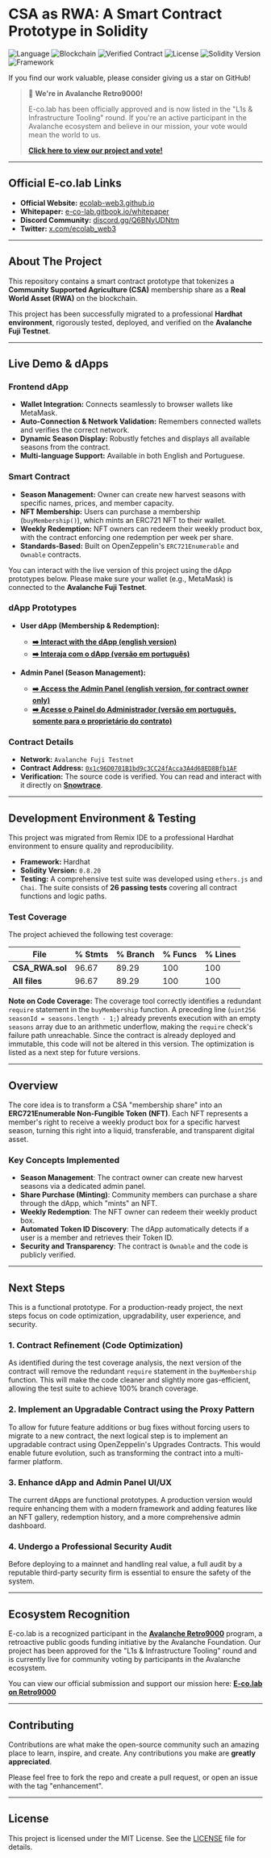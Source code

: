 # CSA as RWA: A Smart Contract Prototype in Solidity

![Language](https://img.shields.io/badge/Language-Solidity-orange)
![Blockchain](https://img.shields.io/badge/Blockchain-Avalanche_Fuji-red)
![Verified Contract](https://img.shields.io/badge/Contract-Verified-green)
![License](https://img.shields.io/badge/License-MIT-blue)
![Solidity Version](https://img.shields.io/badge/Solidity-0.8.20-yellow.svg)
![Framework](https://img.shields.io/badge/Framework-Hardhat-purple.svg)

If you find our work valuable, please consider giving us a star on GitHub!

> 🚀 **We're in Avalanche Retro9000!**
>
> E-co.lab has been officially approved and is now listed in the "L1s & Infrastructure Tooling" round. If you're an active participant in the Avalanche ecosystem and believe in our mission, your vote would mean the world to us.
>
> **[Click here to view our project and vote!](https://retro9000.avax.network/discover-builders/cmebmfjtw02g5103tb8aalzvi)**

___

## Official E-co.lab Links

*   **Official Website:** [ecolab-web3.github.io](https://ecolab-web3.github.io/)
*   **Whitepaper:** [e-co-lab.gitbook.io/whitepaper](https://e-co-lab.gitbook.io/whitepaper)
*   **Discord Community:** [discord.gg/Q6BNyUDNtm](https://discord.gg/Q6BNyUDNtm)
*   **Twitter:** [x.com/ecolab_web3](https://x.com/ecolab_web3)

___

## About The Project

This repository contains a smart contract prototype that tokenizes a **Community Supported Agriculture (CSA)** membership share as a **Real World Asset (RWA)** on the blockchain.

This project has been successfully migrated to a professional **Hardhat environment**, rigorously tested, deployed, and verified on the **Avalanche Fuji Testnet**.
___

## Live Demo & dApps

### Frontend dApp
-   **Wallet Integration:** Connects seamlessly to browser wallets like MetaMask.
-   **Auto-Connection & Network Validation:** Remembers connected wallets and verifies the correct network.
-   **Dynamic Season Display:** Robustly fetches and displays all available seasons from the contract.
-   **Multi-language Support:** Available in both English and Portuguese.

### Smart Contract
-   **Season Management:** Owner can create new harvest seasons with specific names, prices, and member capacity.
-   **NFT Membership:** Users can purchase a membership (`buyMembership()`), which mints an ERC721 NFT to their wallet.
-   **Weekly Redemption:** NFT owners can redeem their weekly product box, with the contract enforcing one redemption per week per share.
-   **Standards-Based:** Built on OpenZeppelin's `ERC721Enumerable` and `Ownable` contracts.

You can interact with the live version of this project using the dApp prototypes below. Please make sure your wallet (e.g., MetaMask) is connected to the **Avalanche Fuji Testnet**.

### dApp Prototypes

*   **User dApp (Membership & Redemption):**
    *   **[➡️ Interact with the dApp (english version)](https://ecolab-web3.github.io/csa-rwa-solidity/index-en.html)**
    *   **[➡️ Interaja com o dApp (versão em português)](https://ecolab-web3.github.io/csa-rwa-solidity/index-pt_br.html)**

*   **Admin Panel (Season Management):**
    *   **[➡️ Access the Admin Panel (english version, for contract owner only)](https://ecolab-web3.github.io/csa-rwa-solidity/admin-en.html)**
    *   **[➡️ Acesse o Painel do Administrador (versão em português, somente para o proprietário do contrato)](https://ecolab-web3.github.io/csa-rwa-solidity/admin-pt_br.html)**

### Contract Details

*   **Network:** `Avalanche Fuji Testnet`
*   **Contract Address:** [`0x1c96D0701B1bd9c3CC24fAcca3A4d68ED8Bfb1AF`](https://testnet.snowtrace.io/address/0x1c96D0701B1bd9c3CC24fAcca3A4d68ED8Bfb1AF)
*   **Verification:** The source code is verified. You can read and interact with it directly on **[Snowtrace](https://testnet.snowtrace.io/address/0x1c96D0701B1bd9c3CC24fAcca3A4d68ED8Bfb1AF#code)**.

---

## Development Environment & Testing

This project was migrated from Remix IDE to a professional Hardhat environment to ensure quality and reproducibility.

*   **Framework:** Hardhat
*   **Solidity Version:** `0.8.20`
*   **Testing:** A comprehensive test suite was developed using `ethers.js` and `Chai`. The suite consists of **26 passing tests** covering all contract functions and logic paths.

### Test Coverage

The project achieved the following test coverage:

| File             | % Stmts | % Branch | % Funcs | % Lines |
|------------------|---------|----------|---------|---------|
| **CSA_RWA.sol**  | 96.67   | 89.29    | 100     | 100     |
| **All files**    | 96.67   | 89.29    | 100     | 100     |

**Note on Code Coverage:** The coverage tool correctly identifies a redundant `require` statement in the `buyMembership` function. A preceding line (`uint256 seasonId = seasons.length - 1;`) already prevents execution with an empty `seasons` array due to an arithmetic underflow, making the `require` check's failure path unreachable. Since the contract is already deployed and immutable, this code will not be altered in this version. The optimization is listed as a next step for future versions.

---

## Overview

The core idea is to transform a CSA "membership share" into an **ERC721Enumerable Non-Fungible Token (NFT)**. Each NFT represents a member's right to receive a weekly product box for a specific harvest season, turning this right into a liquid, transferable, and transparent digital asset.

### Key Concepts Implemented

*   **Season Management**: The contract owner can create new harvest seasons via a dedicated admin panel.
*   **Share Purchase (Minting)**: Community members can purchase a share through the dApp, which "mints" an NFT.
*   **Weekly Redemption**: The NFT owner can redeem their weekly product box.
*   **Automated Token ID Discovery**: The dApp automatically detects if a user is a member and retrieves their Token ID.
*   **Security and Transparency**: The contract is `Ownable` and the code is publicly verified.

---

## Next Steps

This is a functional prototype. For a production-ready project, the next steps focus on code optimization, upgradability, user experience, and security.

### 1. Contract Refinement (Code Optimization)

As identified during the test coverage analysis, the next version of the contract will remove the redundant `require` statement in the `buyMembership` function. This will make the code cleaner and slightly more gas-efficient, allowing the test suite to achieve 100% branch coverage.

### 2. Implement an Upgradable Contract using the Proxy Pattern

To allow for future feature additions or bug fixes without forcing users to migrate to a new contract, the next logical step is to implement an upgradable contract using OpenZeppelin's Upgrades Contracts. This would enable future evolution, such as transforming the contract into a multi-farmer platform.

### 3. Enhance dApp and Admin Panel UI/UX

The current dApps are functional prototypes. A production version would require enhancing them with a modern framework and adding features like an NFT gallery, redemption history, and a more comprehensive admin dashboard.

### 4. Undergo a Professional Security Audit

Before deploying to a mainnet and handling real value, a full audit by a reputable third-party security firm is essential to ensure the safety of the system.

___

## Ecosystem Recognition

E-co.lab is a recognized participant in the **[Avalanche Retro9000](https://retro9000.avax.network/)** program, a retroactive public goods funding initiative by the Avalanche Foundation. Our project has been approved for the "L1s & Infrastructure Tooling" round and is currently live for community voting by participants in the Avalanche ecosystem.

You can view our official submission and support our mission here: **[E-co.lab on Retro9000](https://retro9000.avax.network/discover-builders/cmebmfjtw02g5103tb8aalzvi)**

___

## Contributing

Contributions are what make the open-source community such an amazing place to learn, inspire, and create. Any contributions you make are **greatly appreciated**.

Please feel free to fork the repo and create a pull request, or open an issue with the tag "enhancement".

---

## License


This project is licensed under the MIT License. See the [LICENSE](LICENSE) file for details.


